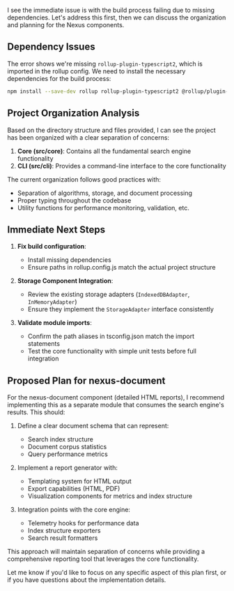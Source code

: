I see the immediate issue is with the build process failing due to missing dependencies. Let's address this first, then we can discuss the organization and planning for the Nexus components.

## Dependency Issues

The error shows we're missing `rollup-plugin-typescript2`, which is imported in the rollup config. We need to install the necessary dependencies for the build process:

```bash
npm install --save-dev rollup rollup-plugin-typescript2 @rollup/plugin-node-resolve @rollup/plugin-commonjs @rollup/plugin-terser rollup-plugin-dts @rollup/plugin-alias
```

## Project Organization Analysis

Based on the directory structure and files provided, I can see the project has been organized with a clear separation of concerns:

1. **Core (src/core)**: Contains all the fundamental search engine functionality
2. **CLI (src/cli)**: Provides a command-line interface to the core functionality

The current organization follows good practices with:
- Separation of algorithms, storage, and document processing
- Proper typing throughout the codebase
- Utility functions for performance monitoring, validation, etc.

## Immediate Next Steps

1. **Fix build configuration**:
   - Install missing dependencies
   - Ensure paths in rollup.config.js match the actual project structure

2. **Storage Component Integration**:
   - Review the existing storage adapters (`IndexedDBAdapter`, `InMemoryAdapter`)
   - Ensure they implement the `StorageAdapter` interface consistently

3. **Validate module imports**:
   - Confirm the path aliases in tsconfig.json match the import statements
   - Test the core functionality with simple unit tests before full integration

## Proposed Plan for nexus-document

For the nexus-document component (detailed HTML reports), I recommend implementing this as a separate module that consumes the search engine's results. This should:

1. Define a clear document schema that can represent:
   - Search index structure
   - Document corpus statistics
   - Query performance metrics

2. Implement a report generator with:
   - Templating system for HTML output
   - Export capabilities (HTML, PDF)
   - Visualization components for metrics and index structure

3. Integration points with the core engine:
   - Telemetry hooks for performance data
   - Index structure exporters
   - Search result formatters

This approach will maintain separation of concerns while providing a comprehensive reporting tool that leverages the core functionality.

Let me know if you'd like to focus on any specific aspect of this plan first, or if you have questions about the implementation details.